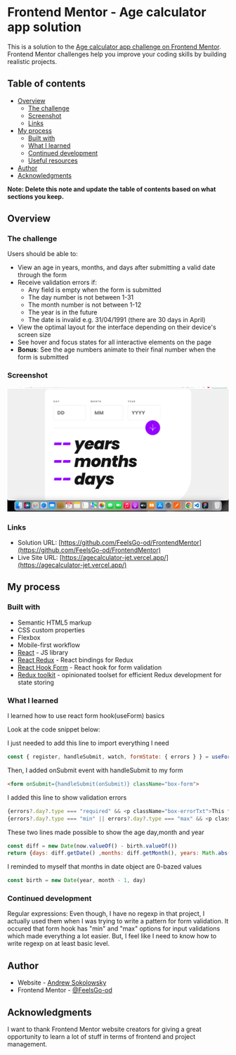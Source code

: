 # Frontend Mentor - Age calculator app solution

This is a solution to the [Age calculator app challenge on Frontend Mentor](https://www.frontendmentor.io/challenges/age-calculator-app-dF9DFFpj-Q). Frontend Mentor challenges help you improve your coding skills by building realistic projects. 

## Table of contents

- [Overview](#overview)
  - [The challenge](#the-challenge)
  - [Screenshot](#screenshot)
  - [Links](#links)
- [My process](#my-process)
  - [Built with](#built-with)
  - [What I learned](#what-i-learned)
  - [Continued development](#continued-development)
  - [Useful resources](#useful-resources)
- [Author](#author)
- [Acknowledgments](#acknowledgments)

**Note: Delete this note and update the table of contents based on what sections you keep.**

## Overview

### The challenge

Users should be able to:

- View an age in years, months, and days after submitting a valid date through the form
- Receive validation errors if:
  - Any field is empty when the form is submitted
  - The day number is not between 1-31
  - The month number is not between 1-12
  - The year is in the future
  - The date is invalid e.g. 31/04/1991 (there are 30 days in April)
- View the optimal layout for the interface depending on their device's screen size
- See hover and focus states for all interactive elements on the page
- **Bonus**: See the age numbers animate to their final number when the form is submitted

### Screenshot

![](./design/screenshot.png)

### Links

- Solution URL: [https://github.com/FeelsGo-od/FrontendMentor](https://github.com/FeelsGo-od/FrontendMentor)
- Live Site URL: [https://agecalculator-jet.vercel.app/](https://agecalculator-jet.vercel.app/)

## My process

### Built with

- Semantic HTML5 markup
- CSS custom properties
- Flexbox
- Mobile-first workflow
- [React](https://reactjs.org/) - JS library
- [React Redux](https://react-redux.js.org/) - React bindings for Redux
- [React Hook Form](https://react-hook-form.com/) - React hook for form validation
- [Redux toolkit](https://redux-toolkit.js.org/) - opinionated toolset for efficient Redux development for state storing

### What I learned

I learned how to use react form hook(useForm) basics

Look at the code snippet below:

I just needed to add this line to import everything I need
```js
const { register, handleSubmit, watch, formState: { errors } } = useForm();
```
Then, I added onSubmit event with handleSubmit to my form
```html
<form onSubmit={handleSubmit(onSubmit)} className="box-form">
```
I added this line to show validation errors
```js
{errors?.day?.type === "required" && <p className="box-errorTxt">This field is required</p>}
{errors?.day?.type === "min" || errors?.day?.type === "max" && <p className="box-errorTxt">Must be a valid day</p>}
```

These two lines made possible to show the age day,month and year
```js
const diff = new Date(now.valueOf() - birth.valueOf())
return {days: diff.getDate() ,months: diff.getMonth(), years: Math.abs(diff.getFullYear() - 1970)}
```

I reminded to myself that months in date object are 0-bazed values
```js
const birth = new Date(year, month - 1, day)
```

### Continued development

Regular expressions: Even though, I have no regexp in that project, I actually used them when I was trying to write a pattern for form validation. It occured that form hook has "min" and "max" options for input validations which made everything a lot easier. But, I feel like I need to know how to write regexp on at least basic level.

<!-- ### Useful resources

- [Example resource 1](https://www.example.com) - This helped me for XYZ reason. I really liked this pattern and will use it going forward.
- [Example resource 2](https://www.example.com) - This is an amazing article which helped me finally understand XYZ. I'd recommend it to anyone still learning this concept. -->

## Author

- Website - [Andrew Sokolowsky](https://www.andrewdevvv.com/)
- Frontend Mentor - [@FeelsGo-od](https://www.frontendmentor.io/profile/FeelsGo-od)

## Acknowledgments

I want to thank Frontend Mentor website creators for giving a great opportunity to learn a lot of stuff in terms of frontend and project management.
